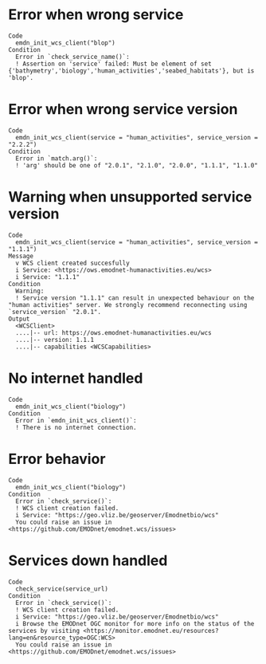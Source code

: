 # Error when wrong service

    Code
      emdn_init_wcs_client("blop")
    Condition
      Error in `check_service_name()`:
      ! Assertion on 'service' failed: Must be element of set {'bathymetry','biology','human_activities','seabed_habitats'}, but is 'blop'.

# Error when wrong service version

    Code
      emdn_init_wcs_client(service = "human_activities", service_version = "2.2.2")
    Condition
      Error in `match.arg()`:
      ! 'arg' should be one of "2.0.1", "2.1.0", "2.0.0", "1.1.1", "1.1.0"

# Warning when unsupported service version

    Code
      emdn_init_wcs_client(service = "human_activities", service_version = "1.1.1")
    Message
      v WCS client created succesfully
      i Service: <https://ows.emodnet-humanactivities.eu/wcs>
      i Service: "1.1.1"
    Condition
      Warning:
      ! Service version "1.1.1" can result in unexpected behaviour on the "human activities" server. We strongly recommend reconnecting using `service_version` "2.0.1".
    Output
      <WCSClient>
      ....|-- url: https://ows.emodnet-humanactivities.eu/wcs
      ....|-- version: 1.1.1
      ....|-- capabilities <WCSCapabilities>

# No internet handled

    Code
      emdn_init_wcs_client("biology")
    Condition
      Error in `emdn_init_wcs_client()`:
      ! There is no internet connection.

# Error behavior

    Code
      emdn_init_wcs_client("biology")
    Condition
      Error in `check_service()`:
      ! WCS client creation failed.
      i Service: "https://geo.vliz.be/geoserver/Emodnetbio/wcs"
      You could raise an issue in <https://github.com/EMODnet/emodnet.wcs/issues>

# Services down handled

    Code
      check_service(service_url)
    Condition
      Error in `check_service()`:
      ! WCS client creation failed.
      i Service: "https://geo.vliz.be/geoserver/Emodnetbio/wcs"
      i Browse the EMODnet OGC monitor for more info on the status of the services by visiting <https://monitor.emodnet.eu/resources?lang=en&resource_type=OGC:WCS>
      You could raise an issue in <https://github.com/EMODnet/emodnet.wcs/issues>

